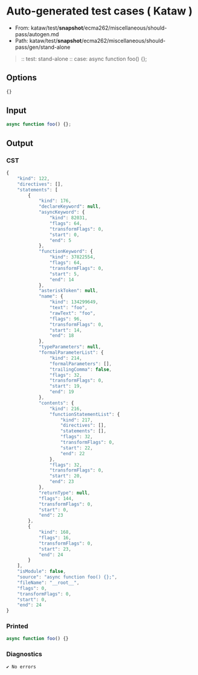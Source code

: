 # Auto-generated test cases ( Kataw )
- From: kataw/test/__snapshot__/ecma262/miscellaneous/should-pass/autogen.md
- Path: kataw/test/__snapshot__/ecma262/miscellaneous/should-pass/gen/stand-alone
> :: test: stand-alone
> :: case: async function foo() {};
## Options

`````js
{}
`````
## Input

`````js
async function foo() {};
`````
## Output

### CST

```javascript
{
    "kind": 122,
    "directives": [],
    "statements": [
        {
            "kind": 176,
            "declareKeyword": null,
            "asyncKeyword": {
                "kind": 82031,
                "flags": 64,
                "transformFlags": 0,
                "start": 0,
                "end": 5
            },
            "functionKeyword": {
                "kind": 37822554,
                "flags": 64,
                "transformFlags": 0,
                "start": 5,
                "end": 14
            },
            "asteriskToken": null,
            "name": {
                "kind": 134299649,
                "text": "foo",
                "rawText": "foo",
                "flags": 96,
                "transformFlags": 0,
                "start": 14,
                "end": 18
            },
            "typeParameters": null,
            "formalParameterList": {
                "kind": 214,
                "formalParameters": [],
                "trailingComma": false,
                "flags": 32,
                "transformFlags": 0,
                "start": 19,
                "end": 19
            },
            "contents": {
                "kind": 216,
                "functionStatementList": {
                    "kind": 217,
                    "directives": [],
                    "statements": [],
                    "flags": 32,
                    "transformFlags": 0,
                    "start": 22,
                    "end": 22
                },
                "flags": 32,
                "transformFlags": 0,
                "start": 20,
                "end": 23
            },
            "returnType": null,
            "flags": 144,
            "transformFlags": 0,
            "start": 0,
            "end": 23
        },
        {
            "kind": 168,
            "flags": 16,
            "transformFlags": 0,
            "start": 23,
            "end": 24
        }
    ],
    "isModule": false,
    "source": "async function foo() {};",
    "fileName": "__root__",
    "flags": 0,
    "transformFlags": 0,
    "start": 0,
    "end": 24
}
```

### Printed

```javascript
async function foo() {}
```

### Diagnostics

```javascript
✔ No errors
```

